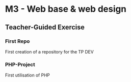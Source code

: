 # M3 - Web base & web design

## Teacher-Guided Exercise

### First Repo

First creation of a repository for the TP DEV

### PHP-Project

First utilisation of PHP